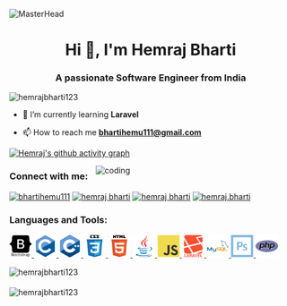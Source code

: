 
![MasterHead](https://jusmarktech.com/public/a/images/pages/web_development.gif)
<h1 align="center">Hi 👋, I'm Hemraj Bharti</h1>
<h3 align="center">A passionate Software Engineer from India</h3>

<p align="left"> <img src="https://komarev.com/ghpvc/?username=hemrajbharti123&label=Profile%20views&color=0e75b6&style=flat" alt="hemrajbharti123" /> </p>

- 🌱 I’m currently learning **Laravel**

- 📫 How to reach me **bhartihemu111@gmail.com**

 [![Hemraj's github activity graph](https://github-readme-activity-graph.cyclic.app/graph?username=Hemrajbharti123&theme=react-dark)](https://github.com/Hemrajbharti123/github-readme-activity-graph)

<img align="right" alt="coding" width="350" src="https://camo.githubusercontent.com/d3a9f3a787ffc69aa73aa0a5cb5a29b968b823b62d80f7b589a705664dde9e2b/68747470733a2f2f7777772e627970656f706c652e636f6d2f77702d636f6e74656e742f75706c6f6164732f323031392f30332f70656f706c652d61742d776f726b2e676966">
<h3 align="left">Connect with me:</h3>
<p align="left">
<a href="https://twitter.com/bhartihemu111" target="blank"><img align="center" src="https://raw.githubusercontent.com/rahuldkjain/github-profile-readme-generator/master/src/images/icons/Social/twitter.svg" alt="bhartihemu111" height="30" width="40" /></a>
<a href="https://linkedin.com/in/hemraj bharti" target="blank"><img align="center" src="https://raw.githubusercontent.com/rahuldkjain/github-profile-readme-generator/master/src/images/icons/Social/linked-in-alt.svg" alt="hemraj bharti" height="30" width="40" /></a>
<a href="https://fb.com/hemraj bharti" target="blank"><img align="center" src="https://raw.githubusercontent.com/rahuldkjain/github-profile-readme-generator/master/src/images/icons/Social/facebook.svg" alt="hemraj bharti" height="30" width="40" /></a>
<a href="https://instagram.com/hemraj.bharti" target="blank"><img align="center" src="https://raw.githubusercontent.com/rahuldkjain/github-profile-readme-generator/master/src/images/icons/Social/instagram.svg" alt="hemraj.bharti" height="30" width="40" /></a>
</p>

<h3 align="left">Languages and Tools:</h3>
<p align="left"> <a href="https://getbootstrap.com" target="_blank" rel="noreferrer"> <img src="https://raw.githubusercontent.com/devicons/devicon/master/icons/bootstrap/bootstrap-plain-wordmark.svg" alt="bootstrap" width="40" height="40"/> </a> <a href="https://www.cprogramming.com/" target="_blank" rel="noreferrer"> <img src="https://raw.githubusercontent.com/devicons/devicon/master/icons/c/c-original.svg" alt="c" width="40" height="40"/> </a> <a href="https://www.w3schools.com/cpp/" target="_blank" rel="noreferrer"> <img src="https://raw.githubusercontent.com/devicons/devicon/master/icons/cplusplus/cplusplus-original.svg" alt="cplusplus" width="40" height="40"/> </a> <a href="https://www.w3schools.com/css/" target="_blank" rel="noreferrer"> <img src="https://raw.githubusercontent.com/devicons/devicon/master/icons/css3/css3-original-wordmark.svg" alt="css3" width="40" height="40"/> </a> <a href="https://www.w3.org/html/" target="_blank" rel="noreferrer"> <img src="https://raw.githubusercontent.com/devicons/devicon/master/icons/html5/html5-original-wordmark.svg" alt="html5" width="40" height="40"/> </a> <a href="https://www.java.com" target="_blank" rel="noreferrer"> <img src="https://raw.githubusercontent.com/devicons/devicon/master/icons/java/java-original.svg" alt="java" width="40" height="40"/> </a> <a href="https://developer.mozilla.org/en-US/docs/Web/JavaScript" target="_blank" rel="noreferrer"> <img src="https://raw.githubusercontent.com/devicons/devicon/master/icons/javascript/javascript-original.svg" alt="javascript" width="40" height="40"/> </a> <a href="https://laravel.com/" target="_blank" rel="noreferrer"> <img src="https://raw.githubusercontent.com/devicons/devicon/master/icons/laravel/laravel-plain-wordmark.svg" alt="laravel" width="40" height="40"/> </a> <a href="https://www.mysql.com/" target="_blank" rel="noreferrer"> <img src="https://raw.githubusercontent.com/devicons/devicon/master/icons/mysql/mysql-original-wordmark.svg" alt="mysql" width="40" height="40"/> </a> <a href="https://www.photoshop.com/en" target="_blank" rel="noreferrer"> <img src="https://raw.githubusercontent.com/devicons/devicon/master/icons/photoshop/photoshop-line.svg" alt="photoshop" width="40" height="40"/> </a> <a href="https://www.php.net" target="_blank" rel="noreferrer"> <img src="https://raw.githubusercontent.com/devicons/devicon/master/icons/php/php-original.svg" alt="php" width="40" height="40"/> </a> </p>
<div><img align="center" src="https://github-readme-stats.vercel.app/api/top-langs?username=hemrajbharti123&show_icons=true&locale=en&layout=compact" alt="hemrajbharti123" /></div>
<br>
<div><img align="center" src="https://github-readme-stats.vercel.app/api?username=hemrajbharti123&show_icons=true&locale=en" alt="hemrajbharti123" /></div>











